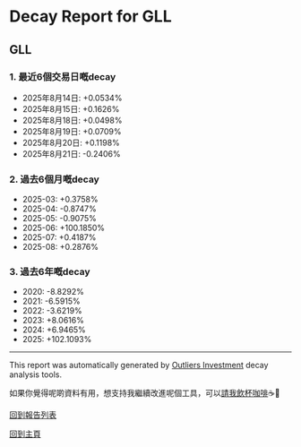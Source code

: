 # Decay Report for GLL

## GLL

### 1. 最近6個交易日嘅decay

- 2025年8月14日: +0.0534%
- 2025年8月15日: +0.1626%
- 2025年8月18日: +0.0498%
- 2025年8月19日: +0.0709%
- 2025年8月20日: +0.1198%
- 2025年8月21日: -0.2406%

### 2. 過去6個月嘅decay

- 2025-03: +0.3758%
- 2025-04: -0.8747%
- 2025-05: -0.9075%
- 2025-06: +100.1850%
- 2025-07: +0.4187%
- 2025-08: +0.2876%

### 3. 過去6年嘅decay

- 2020: -8.8292%
- 2021: -6.5915%
- 2022: -3.6219%
- 2023: +8.0616%
- 2024: +6.9465%
- 2025: +102.1093%

------------------------------
This report was automatically generated by [Outliers Investment](https://outliersecon.github.io/Outliers-Investment/) decay analysis tools.

如果你覺得呢啲資料有用，想支持我繼續改進呢個工具，可以[請我飲杯咖啡](https://buymeacoffee.com/outliersecon)☕🙏

[回到報告列表](https://outliersecon.github.io/Outliers-Investment/reports/reports_public)

[回到主頁](https://outliersecon.github.io/Outliers-Investment/)